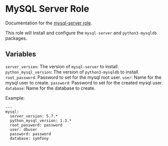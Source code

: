 # MySQL Server Role

Documentation for the [mysql-server role](/roles/mysql-server).

This role will install and configure the `mysql-server` and 
`python3-mysqldb` packages.

## Variables

`server_version`: The version of `mysql-server` to install.
`python_mysql_version`: The version of `python3-mysqldb` to install.
`root_password`: Password to set for the mysql root user.
`user`: Name for the mysql user to create.
`password`: Password to set for the created mysql user.
`database`: Name for the database to create.

Example:

```
---
mysql:
  server_version: 5.7.*
  python_mysql_version: 1.3.*
  root_password: password
  user: dbuser
  password: password
  database: symfony
```
